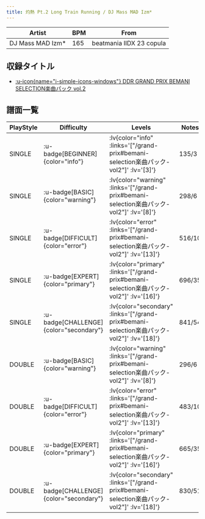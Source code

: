 ```yaml
---
title: 灼熱 Pt.2 Long Train Running / DJ Mass MAD Izm*
---
```


|Artist|BPM|From|
|------|---|----|
|DJ Mass MAD Izm*|165|beatmania IIDX 23 copula|

## 収録タイトル

- [ :u-icon{name="i-simple-icons-windows"} DDR GRAND PRIX BEMANI SELECTION楽曲パック vol.2](/grand-prix#bemani-selection楽曲パック-vol2)

## 譜面一覧

|PlayStyle|Difficulty|Levels|Notes|Movie|
|---------|----------|------|-----|-----|
|SINGLE| :u-badge[BEGINNER]{color="info"} | :lv{color="info" :links='["/grand-prix#bemani-selection楽曲パック-vol2"]' :lv='[3]'} |135/3||
|SINGLE| :u-badge[BASIC]{color="warning"} | :lv{color="warning" :links='["/grand-prix#bemani-selection楽曲パック-vol2"]' :lv='[8]'} |298/6||
|SINGLE| :u-badge[DIFFICULT]{color="error"} | :lv{color="error" :links='["/grand-prix#bemani-selection楽曲パック-vol2"]' :lv='[13]'} |516/10||
|SINGLE| :u-badge[EXPERT]{color="primary"} | :lv{color="primary" :links='["/grand-prix#bemani-selection楽曲パック-vol2"]' :lv='[16]'} |696/35||
|SINGLE| :u-badge[CHALLENGE]{color="secondary"} | :lv{color="secondary" :links='["/grand-prix#bemani-selection楽曲パック-vol2"]' :lv='[18]'} |841/54||
|DOUBLE| :u-badge[BASIC]{color="warning"} | :lv{color="warning" :links='["/grand-prix#bemani-selection楽曲パック-vol2"]' :lv='[8]'} |296/6||
|DOUBLE| :u-badge[DIFFICULT]{color="error"} | :lv{color="error" :links='["/grand-prix#bemani-selection楽曲パック-vol2"]' :lv='[13]'} |483/10||
|DOUBLE| :u-badge[EXPERT]{color="primary"} | :lv{color="primary" :links='["/grand-prix#bemani-selection楽曲パック-vol2"]' :lv='[16]'} |665/35||
|DOUBLE| :u-badge[CHALLENGE]{color="secondary"} | :lv{color="secondary" :links='["/grand-prix#bemani-selection楽曲パック-vol2"]' :lv='[18]'} |830/51||
